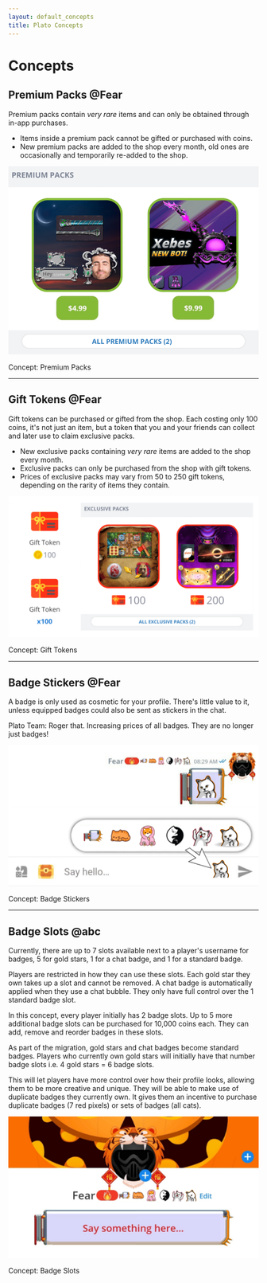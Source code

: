 ```yaml
---
layout: default_concepts
title: Plato Concepts
---
```

# Concepts

## Premium Packs @Fear

Premium packs contain *very rare* items and can only be obtained through in-app purchases.

- Items inside a premium pack cannot be gifted or purchased with coins.
- New premium packs are added to the shop every month, old ones are occasionally and temporarily re-added to the shop.

![premium packs](/docs/assets/images/concepts/premiumpacks.png)
<p class="label">Concept: Premium Packs</p>

<hr>

## Gift Tokens @Fear

Gift tokens can be purchased or gifted from the shop. Each costing only 100 coins, it's not just an item, but a token that you and your friends can collect and later use to claim exclusive packs.

- New exclusive packs containing *very rare* items are added to the shop every month.
- Exclusive packs can only be purchased from the shop with gift tokens.
- Prices of exclusive packs may vary from 50 to 250 gift tokens, depending on the rarity of items they contain.

![gift tokens](/docs/assets/images/concepts/gifttokens.png)
<p class="label">Concept: Gift Tokens</p>

<hr>

## Badge Stickers @Fear

A badge is only used as cosmetic for your profile. There's little value to it, unless equipped badges could also be sent as stickers in the chat.

Plato Team: Roger that. Increasing prices of all badges. They are no longer just badges!

![badge stickers](/docs/assets/images/concepts/badgestickers.png)
<p class="label">Concept: Badge Stickers</p>

<hr>

## Badge Slots @abc

Currently, there are up to 7 slots available next to a player's username for badges, 5 for gold stars, 1 for a chat badge, and 1 for a standard badge.

Players are restricted in how they can use these slots. Each gold star they own takes up a slot and cannot be removed. A chat badge is automatically applied when they use a chat bubble. They only have full control over the 1 standard badge slot.

In this concept, every player initially has 2 badge slots. Up to 5 more additional badge slots can be purchased for 10,000 coins each. They can add, remove and reorder badges in these slots.

As part of the migration, gold stars and chat badges become standard badges. Players who currently own gold stars will initially have that number badge slots i.e. 4 gold stars = 6 badge slots.

This will let players have more control over how their profile looks, allowing them to be more creative and unique. They will be able to make use of duplicate badges they currently own. It gives them an incentive to purchase duplicate badges (7 red pixels) or sets of badges (all cats).

![badge slots](/docs/assets/images/concepts/badgeslots.png)
<p class="label">Concept: Badge Slots</p>


